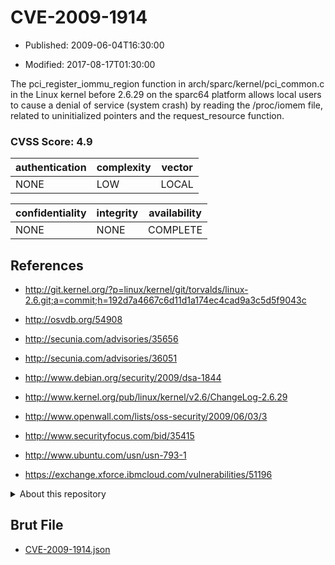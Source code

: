 # CVE-2009-1914

- Published: 2009-06-04T16:30:00

- Modified: 2017-08-17T01:30:00

The pci_register_iommu_region function in arch/sparc/kernel/pci_common.c in the Linux kernel before 2.6.29 on the sparc64 platform allows local users to cause a denial of service (system crash) by reading the /proc/iomem file, related to uninitialized pointers and the request_resource function.

### CVSS Score: **4.9**

| authentication | complexity | vector |
| --- | --- | --- |
| NONE | LOW | LOCAL |

| confidentiality | integrity | availability |
| --- | --- | --- |
| NONE | NONE | COMPLETE |

## References

* http://git.kernel.org/?p=linux/kernel/git/torvalds/linux-2.6.git;a=commit;h=192d7a4667c6d11d1a174ec4cad9a3c5d5f9043c

* http://osvdb.org/54908

* http://secunia.com/advisories/35656

* http://secunia.com/advisories/36051

* http://www.debian.org/security/2009/dsa-1844

* http://www.kernel.org/pub/linux/kernel/v2.6/ChangeLog-2.6.29

* http://www.openwall.com/lists/oss-security/2009/06/03/3

* http://www.securityfocus.com/bid/35415

* http://www.ubuntu.com/usn/usn-793-1

* https://exchange.xforce.ibmcloud.com/vulnerabilities/51196

<details>
<summary>About this repository</summary> 

  This repository is part of the project [Live Hack CVE](https://github.com/Live-Hack-CVE). Main website can be found [www.live-hack.org](https://www.live-hack.org) 
  
  Made by [Sn0wAlice](https://github.com/Sn0wAlice) for the people that care about security and need to have a feed of the latest CVEs. Hope you enjoy it, don't forget to star the repo and follow me on [Twitter](https://twitter.com/Sn0wAlice) and [Github](https://github.com/Sn0wAlice). And that is my [personnal website](https://www.alice-snow.me/)

  - [Home Page](https://github.com/Live-Hack-CVE)
  - [Framework](https://github.com/Live-Hack-CVE/cve-framework)
  - [CVE database](https://github.com/Live-Hack-CVE/full_database)
  - [Changelog](https://github.com/Live-Hack-CVE/Changelog)
</details>

## Brut File

* [CVE-2009-1914.json](https://raw.githubusercontent.com/Live-Hack-CVE/full_database/main/cves/2009/CVE-2009-1914.json)

